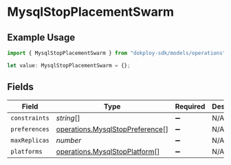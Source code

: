 # MysqlStopPlacementSwarm

## Example Usage

```typescript
import { MysqlStopPlacementSwarm } from "dokploy-sdk/models/operations";

let value: MysqlStopPlacementSwarm = {};
```

## Fields

| Field                                                                              | Type                                                                               | Required                                                                           | Description                                                                        |
| ---------------------------------------------------------------------------------- | ---------------------------------------------------------------------------------- | ---------------------------------------------------------------------------------- | ---------------------------------------------------------------------------------- |
| `constraints`                                                                      | *string*[]                                                                         | :heavy_minus_sign:                                                                 | N/A                                                                                |
| `preferences`                                                                      | [operations.MysqlStopPreference](../../models/operations/mysqlstoppreference.md)[] | :heavy_minus_sign:                                                                 | N/A                                                                                |
| `maxReplicas`                                                                      | *number*                                                                           | :heavy_minus_sign:                                                                 | N/A                                                                                |
| `platforms`                                                                        | [operations.MysqlStopPlatform](../../models/operations/mysqlstopplatform.md)[]     | :heavy_minus_sign:                                                                 | N/A                                                                                |